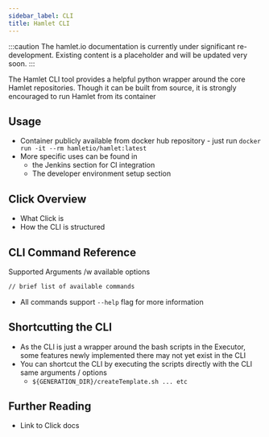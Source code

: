 ```yaml
---
sidebar_label: CLI
title: Hamlet CLI
---
```

:::caution
The hamlet.io documentation is currently under significant re-development. Existing content is a placeholder and will be updated very soon.
:::

The Hamlet CLI tool provides a helpful python wrapper around the core Hamlet repositories. Though it can be built from source, it is strongly encouraged to run Hamlet from its container

## Usage

* Container publicly available from docker hub repository - just run `docker run -it --rm hamletio/hamlet:latest`
* More specific uses can be found in
  * the Jenkins section for CI integration
  * The developer environment setup section

## Click Overview

* What Click is
* How the CLI is structured

## CLI Command Reference

Supported Arguments /w available options

```bash
// brief list of available commands
```

* All commands support `--help` flag for more information

## Shortcutting the CLI

* As the CLI is just a wrapper around the bash scripts in the Executor, some features newly implemented there may not yet exist in the CLI
* You can shortcut the CLI by executing the scripts directly with the CLI same arguments / options
  * `${GENERATION_DIR}/createTemplate.sh ... etc`

## Further Reading

* Link to Click docs
